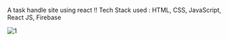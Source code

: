 
A task handle site using react !!
Tech Stack used : HTML, CSS, JavaScript, React JS, Firebase


![1](https://user-images.githubusercontent.com/98590771/181045311-220dfcc6-fef5-4cfb-8032-b1b7fbf79c4c.png)
